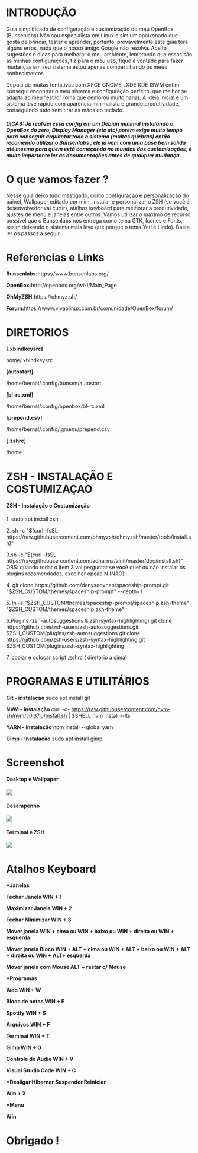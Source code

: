 <h1>INTRODUÇÃO</h1>
<p>
  Guia simplificado de configuração e customização do meu OpenBox (Bunsenlabs)
  Não sou especialista em Linux e sim um apaixonado que gosta de brincar, testar
  e aprender, portanto, provavelmente este guia terá alguns erros, nada que o
  nosso amigo Google não resolva. Aceito sugestões e dicas para melhorar o meu
  ambiente, lembrando que essas são as minhas configurações, fiz para o meu uso,
  fique a vontade para fazer mudanças em seu sistema estou apenas compartilhando
  os meus conhecimentos
</p>
<p>
  Depois de muitas tentativas com XFCE GNOME LXDE KDE I3WM enfim consegui
  encontrar o meu sistema e configuração perfeito, que melhor se adapta ao meu
  "estilo" (olha que demorou muito haha). A ideia inicial é um sistema leve
  rápido com aparência minimalista e grande produtividade, conseguindo tudo sem
  tirar as mãos do teclado.
</p>

<h5>
  <b>DICAS:</b> Já realizei essa config em um Debian minimal instalando o
  OpenBox do zero, Display Manager (etc etc) porém exige muito tempo para
  conseguir arquitetar todo o sistema (muitas quebras) então recomendo utilizar
  o Bunsenlabs , ele já vem com uma base bem solida até mesmo para quem está
  começando no mundos das customizações, é muito importante ler as documentações
  antes de qualquer mudança.
</h5>

<h1>O que vamos fazer ?</h1>
<p>
  Nesse guia deixo tudo mastigado, como configuração e personalização do painel,
  Wallpaper editado por mim, instalar e personalizar o ZSH (se você é
  desenvolvedor vai curtir), atalhos keyboard para melhorar a produtividade,
  ajustes de menu e janelas entre outros. Vamos utilizar o máximo de recurso
  possível que o Bunsenlabs nos entrega como tema GTK, Icones e Fonts, assim
  deixando o sistema mais leve (até porque o tema Yeti é Lindo). Basta ler os
  passos a seguir.
</p>

<h1>Referencias e Links</h1>
<p><b>Bunsenlabs:</b>https://www.bunsenlabs.org/</p>
<p><b>OpenBox:</b>http://openbox.org/wiki/Main_Page</p>
<p><b>OhMyZSH:</b>https://ohmyz.sh/</p>
<p><b>Forum:</b>https://www.vivaolinux.com.br/comunidade/OpenBox/forum/</p>

<h1>DIRETORIOS</h1>

<b>[.xbindkeysrc]</b>
<p>home/.xbindkeysrc</p>

<b>[autostart]</b>
<p>/home/bernal/.config/bunsen/autostart</p>

<b>[bl-rc.xml]</b>
<p>/home/bernal/.config/openbox/bl-rc.xml</p>

<b>[prepend.csv]</b>
<p>/home/bernal/.config/jgmenu/prepend.csv</p>

<b>[.zshrc]</b>
<p>/home</p>

<h1>ZSH - INSTALAÇÃO E COSTUMIZAÇAO</h1>

<h4>ZSH - Instalação e Costumização</h4>
<p>1. sudo apt install zsh</p>
<p>
  2. sh -c "$(curl -fsSL
  https://raw.githubusercontent.com/ohmyzsh/ohmyzsh/master/tools/install.sh)"
</p>
<p>
  3.sh -c "$(curl -fsSL
  https://raw.githubusercontent.com/zdharma/zinit/master/doc/install.sh)" OBS:
  quando rodar o item 3 vai perguntar se você quer ou não instalar os plugins
  recomendados, excolher opção N (NÃO)
</p>
<p>
  4. git clone https://github.com/denysdovhan/spaceship-prompt.git
  "$ZSH_CUSTOM/themes/spaceship-prompt" --depth=1
</p>
<p>
  5. ln -s "$ZSH_CUSTOM/themes/spaceship-prompt/spaceship.zsh-theme"
  "$ZSH_CUSTOM/themes/spaceship.zsh-theme"
</p>

<p>
  6.Plugins (zsh-autosuggestions & zsh-syntax-highlighting) git clone
  https://github.com/zsh-users/zsh-autosuggestions.git
  $ZSH_CUSTOM/plugins/zsh-autosuggestions git clone
  https://github.com/zsh-users/zsh-syntax-highlighting.git
  $ZSH_CUSTOM/plugins/zsh-syntax-highlighting
</p>
<p>7. copiar e colocar script .zshrc ( diretorio a cima)</p>

<h1>PROGRAMAS E UTILITÁRIOS</h1>

<b>Git - instalação</b>
sudo apt install git

<b>NVM - instalação</b>
curl -o- https://raw.githubusercontent.com/nvm-sh/nvm/v0.37.0/install.sh |
$SHELL nvm install --lts

<b>YARN - instalação</b>
npm install --global yarn

<b>Gimp - Instalação</b>
sudo apt install gimp

<h1>Screenshot</h1>

<h4>Desktop e Wallpaper</h4>
<img src="Screenshot/desktop.png" />

<h4>Desempenho</h4>
<img src="Screenshot/desempenho.png" />

<h4>Terminal e ZSH</h4>
<img src="Screenshot/zsh.png" />


<h1>Atalhos Keyboard</h1>

<b>*Janelas</h4>
<p><b>Fechar Janela</b> WIN + 1</p>
<p><b>Maximizar Janela</b> WIN + 2</p>
<p><b>Fechar Minimizar</b> WIN + 3</p>
<p>
  <b>Mover janela </b> WIN + cima ou WIN + baixo ou WIN + direita ou WIN +
  esquerda
</p>
<p>
  <b>Mover janela Bloco</b> WIN + ALT + cima ou WIN + ALT + baixo ou WIN + ALT +
  direita ou WIN + ALT+ esquerda
</p>
<p><b>Mover janela com Mouse</b> ALT + rastar c/ Mouse</p>

<b>*Programas</b>
<p><b>Web</b> WIN + W</p>
<p><b>Bloco de notas</b> WIN + E</p>
<p><b>Spotify</b> WIN + S</p>
<p><b>Arquivos</b> WIN + F</p>
<p><b>Terminal</b> WIN + T</p>
<p><b>Gimp</b> WIN + G</p>
<p><b>Controle de Áudio</b> WIN + V</p>
<p><b>Visual Studio Code</b> WIN + C</p>

<b>*Desligar Hibernar Suspender Reiniciar</b>
<p><b>Win + X</b></p>

<b>*Menu</b>
<p><b>Win</b></p>

<h1>Obrigado !</h1>

